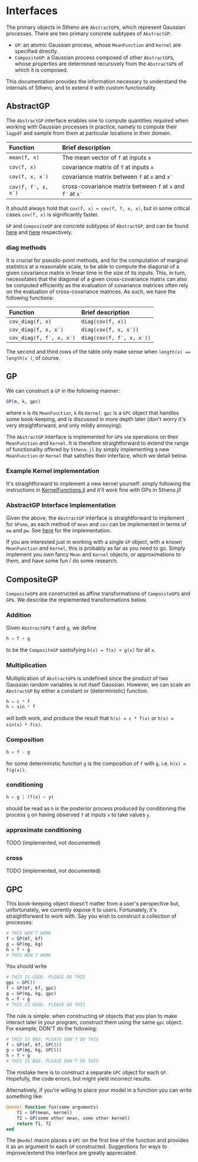 # Interfaces

The primary objects in Stheno are `AbstractGP`s, which represent Gaussian processes. There are two primary concrete subtypes of `AbstractGP`:
- `GP`: an atomic Gaussian process, whose `MeanFunction` and `Kernel` are specified directly.
- `CompositeGP`: a Gaussian process composed of other `AbstractGP`s, whose properties are determined recursively from the `AbstractGP`s of which it is composed.

This documentation provides the information necessary to understand the internals of Stheno, and to extend it with custom functionality.



## AbstractGP

The `AbstractGP` interface enables one to compute quantities required when working with Gaussian processes in practice, namely to compute their `logpdf` and sample from them at particular locations in their domain.

| Function | Brief description |
|:--------------------- |:---------------------- |
| `mean(f, x)` | The mean vector of `f` at inputs `x` |
| `cov(f, x)` | covariance matrix of `f` at inputs `x` |
| `cov(f, x, x′)` | covariance matrix between `f` at `x` and `x′` |
| `cov(f, f′, x, x′)` | cross-covariance matrix between `f` at `x` and `f′` at `x′` |

It should always hold that `cov(f, x) ≈ cov(f, f, x, x)`, but in some critical cases `cov(f, x)` is significantly faster.


`GP` and `CompositeGP` are concrete subtypes of `AbstractGP`, and can be found [here](https://github.com/willtebbutt/Stheno.jl/blob/master/src/gp/gp.jl) and [here](https://github.com/willtebbutt/Stheno.jl/blob/master/src/composite/composite_gp.jl) respectively.

### diag methods

It is crucial for pseudo-point methods, and for the computation of marginal statistics at a reasonable scale, to be able to compute the diagonal of a given covariance matrix in linear time in the size of its inputs. This, in turn, necessitates that the diagonal of a given cross-covariance matrix can also be computed efficiently as the evaluation of covariance matrices often rely on the evaluation of cross-covariance matrices. As such, we have the following functions:

| Function | Brief description |
|:--------------------- |:---------------------- |
| `cov_diag(f, x)` | `diag(cov(f, x))` |
| `cov_diag(f, x, x′)` | `diag(cov(f, x, x′))` |
| `cov_diag(f, f′, x, x′)` | `diag(cov(f, f′, x, x′))` |

The second and third rows of the table only make sense when `length(x) == length(x′)`, of course.


## GP

We can construct a `GP` in the following manner:

```julia
GP(m, k, gpc)
```
where `m` is its `MeanFunction`, `k` its `Kernel`. `gpc` is a `GPC` object that handles some book-keeping, and is discussed in more depth later (don't worry it's very straightforward, and only mildly annoying).

The `AbstractGP` interface is implemented for `GP`s via operations on their `MeanFunction` and `Kernel`. It is therefore straightforward to extend the range of functionality offered by `Stheno.jl` by simply implementing a new `MeanFunction` or `Kernel` that satisfies their interface, which we detail below.

### Example Kernel implementation

It's straightforward to implement a new kernel yourself: simply following the instructions in [KernelFunctions.jl](https://github.com/JuliaGaussianProcesses/KernelFunctions.jl) and it'll work fine with GPs in Stheno.jl!

### AbstractGP Interface Implementation

Given the above, the `AbstractGP` interface is straightforward to implement for `GPsme`, as each method of `mean` and `cov` can be implemented in terms of `ew` and `pw`. See [here](https://github.com/willtebbutt/Stheno.jl/blob/master/src/gp/gp.jl) for the implementation.

If you are interested just in working with a single `GP` object, with a known `MeanFunction` and `Kernel`, this is probably as far as you need to go. Simply implement you own fancy `Mean` and `Kernel` objects, or approximations to them, and have some fun / do some research.


## CompositeGP

`CompositeGP`s are constructed as affine transformations of `CompositeGP`s and `GP`s. We describe the implemented transformations below.


### Addition

Given `AbstractGP`s `f` and `g`, we define
```julia
h = f + g
```
to be the `CompositeGP` sastisfying `h(x) = f(x) + g(x)` for all `x`.


### Multiplication

Multiplication of `AbstractGP`s is undefined since the product of two Gaussian random variables is not itself Gaussian. However, we can scale an `AbstractGP` by either a constant or (deterministic) function.
```julia
h = c * f
h = sin * f
```
will both work, and produce the result that `h(x) = c * f(x)` or `h(x) = sin(x) * f(x)`.


### Composition
```julia
h = f ∘ g
```
for some deterministic function `g` is the composition of `f` with `g`. i.e. `h(x) = f(g(x))`.


### conditioning
```julia
h = g | (f(x) ← y)
```
should be read as `h` is the posterior process produced by conditioning the process `g` on having observed `f` at inputs `x` to take values `y`.


### approximate conditioning
TODO (implemented, not documented)

### cross
TODO (implemented, not documented)

## GPC

This book-keeping object doesn't matter from a user's perspective but, unfortunately, we currently expose it to users. Fortunately, it's straightforward to work with. Say you wish to construct a collection of processes:
```julia
# THIS WON'T WORK
f = GP(mf, kf)
g = GP(mg, kg)
h = f + g
# THIS WON'T WORK
```
You should write
```julia
# THIS IS GOOD. PLEASE DO THIS
gpc = GPC()
f = GP(mf, kf, gpc)
g = GP(mg, kg, gpc)
h = f + g
# THIS IS GOOD. PLEASE DO THIS
```
The rule is simple: when constructing `GP` objects that you plan to make interact later in your program, construct them using the same `gpc` object. For example, DON'T do the following:
```julia
# THIS IS BAD. PLEASE DON'T DO THIS
f = GP(mf, kf, GPC())
g = GP(mg, kg, GPC())
h = f + g
# THIS IS BAD. PLEASE DON'T DO THIS
```
The mistake here is to construct a separate `GPC` object for each `GP`. Hopefully, the code errors, but might yield incorrect results.

Alternatively, if you're willing to place your model in a function you can write something like:
```julia
@model function foo(some arguments)
    f1 = GP(mean, kernel)
    f2 = GP(some other mean, some other kernel)
    return f1, f2
end
```
The `@model` macro places a `GPC` on the first line of the function and provides it as an argument to each `GP` constructed. Suggestions for ways to improve/extend this interface are greatly appreciated.
